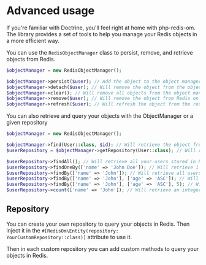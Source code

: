 # Advanced usage

If you're familiar with Doctrine, you'll feel right at home with php-redis-om.
The library provides a set of tools to help you manage your Redis objects in a more efficient way.

You can use the `RedisObjectManager` class to persist, remove, and retrieve objects from Redis.
```php
$objectManager = new RedisObjectManager();

$objectManager->persist($user); // Add the object to the object manager to be persisted on flush
$objectManager->detach($user); // Will remove the object from the object manager, so it won't be persisted on flush
$objectManager->clear(); // Will remove all objects from the object manager
$objectManager->remove($user); // Will remove the object from Redis on flush
$objectManager->refresh($user); // Will refresh the object from the redis state
```

You can also retrieve and query your objects with the ObjectManager or a given repository
```php
$objectManager = new RedisObjectManager();

$objectManager->find(User::class, $id); // Will retrieve the object from Redis by giving class and identifier
$userRepository = $objectManager->getRepository(User::class); // Will retrieve a repository for the given class then you can use the repository to query your objects

$userRepository->findAll(); // Will retrieve all your users stored in Redis
$userRepository->findOneBy(['name' => 'John Doe']); // Will retrieve 1 user with the name 'John Doe'
$userRepository->findBy(['name' => 'John']); // Will retrieve all users with the name 'John'
$userRepository->findBy(['name' => 'John'], ['age' => 'ASC']); // Will retrieve all users with the name 'John' sorted by age in ascending order
$userRepository->findBy(['name' => 'John'], ['age' => 'ASC'], 5); // Will retrieve 5 users with the name 'John' sorted by age in ascending order
$userRepository->count(['name' => 'John']); // Will retrieve an integer representing the number of users with the name 'John'
```

## Repository

You can create your own repository to query your objects in Redis. Then inject it in the
`#[RedisOm\Entity(repository: YourCustomRepository::class)]` attribute to use it.

Then in each custom repository you can add custom methods to query your objects in Redis.

